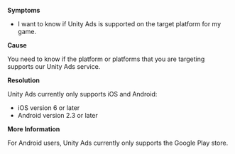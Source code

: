 
        

**Symptoms** 

*   I want to know if Unity Ads is supported on the target platform for my game.

**Cause** 

You need to know if the platform or platforms that you are targeting supports our Unity Ads service. 

**Resolution** 

Unity Ads currently only supports iOS and Android:

*   iOS version 6 or later
*   Android version 2.3 or later 

**More Information** 

For Android users, Unity Ads currently only supports the Google Play store.

      